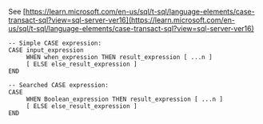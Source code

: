 See [https://learn.microsoft.com/en-us/sql/t-sql/language-elements/case-transact-sql?view=sql-server-ver16](https://learn.microsoft.com/en-us/sql/t-sql/language-elements/case-transact-sql?view=sql-server-ver16)
```
-- Simple CASE expression:
CASE input_expression
     WHEN when_expression THEN result_expression [ ...n ]
     [ ELSE else_result_expression ]
END

-- Searched CASE expression:
CASE
     WHEN Boolean_expression THEN result_expression [ ...n ]
     [ ELSE else_result_expression ]
END
```
